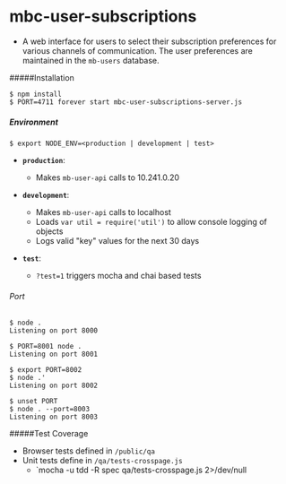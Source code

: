 mbc-user-subscriptions
=========================

- A web interface for users to select their subscription preferences for various channels of communication. The user preferences are maintained in the `mb-users` database.

#####Installation
```
$ npm install
$ PORT=4711 forever start mbc-user-subscriptions-server.js
```
##### Environment
```
$ export NODE_ENV=<production | development | test>
```
- **`production`**:
  - Makes `mb-user-api` calls to 10.241.0.20
  
- **`development`**:
  - Makes `mb-user-api` calls to localhost
  - Loads `var util = require('util')` to allow console logging of objects
  - Logs valid "key" values for the next 30 days
  
- **`test`**:
  - `?test=1` triggers mocha and chai based tests

###### Port
```
$ node .
Listening on port 8000

$ PORT=8001 node .
Listening on port 8001

$ export PORT=8002
$ node .'
Listening on port 8002

$ unset PORT
$ node . --port=8003
Listening on port 8003
```

#####Test Coverage
  - Browser tests defined in `/public/qa`
  - Unit tests define in `/qa/tests-crosspage.js`
    - `mocha -u tdd -R spec qa/tests-crosspage.js 2>/dev/null
